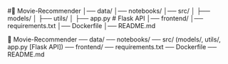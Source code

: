#📂 Movie-Recommender
│── data/
│── notebooks/
│── src/
│   ├── models/
│   ├── utils/
│   ├── app.py  # Flask API
│── frontend/
│── requirements.txt
│── Dockerfile
│── README.md

📂 Movie-Recommender ── data/ ── notebooks/ ── src/ (models/, utils/, app.py [Flask API]) ── frontend/ ── requirements.txt ── Dockerfile ── README.md
